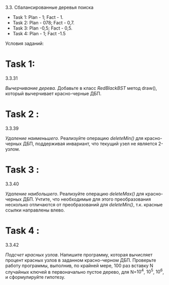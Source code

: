 3.3. Сбалансированные деревья поиска

 - Task 1: Plan - 1; Fact - 1.
 - Task 2: Plan - 078; Fact - 0,7.
 - Task 3: Plan -0,5; Fact - 0,5.
 - Task 4: Plan - 1; Fact -1.5

Условия заданий:

# Task 1:
3.3.31

_Вычерчивание дерева._ Добавьте в класс _RedBlackBST_ метод draw(), который вычерчивает красно-черные ДБП.


# Task 2 :
3.3.39

_Удаление наименьшего_. Реализуйте операцию _deleteMin()_ для красно-черных ДБП, поддерживая инвариант, что текущий узел не является 2-узлом. 

# Task 3 :
3.3.40

_Удаление наибольшего_. Реализуйте операцию _deleteMax()_ для красно-черных ДБП. Учтите, что необходимые для этого преобразования несколько отличаются от преобразований для _deleteMin()_, т.к. красные ссылки направлены влево.

# Task 4 :
3.3.42

_Подсчет красных узлов_. Напишите программу, которая вычисляет процент красных узлов в заданном красно-черном ДБП. Проверьте работу программы, выполнив, по крайней мере, 100 раз вставку N случайных ключей в первоначально пустое дерево, для N=$10^4$, $10^5$, $10^6$, и сформулируйте гипотезу.
